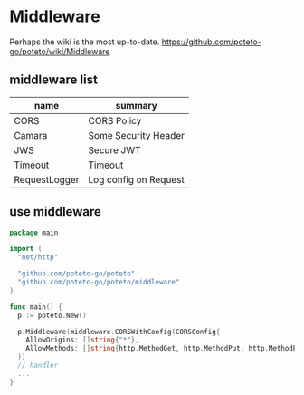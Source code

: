 # Middleware

Perhaps the wiki is the most up-to-date.
https://github.com/poteto-go/poteto/wiki/Middleware

## middleware list

| name          | summary               |
| ------------- | --------------------- |
| CORS          | CORS Policy           |
| Camara        | Some Security Header  |
| JWS           | Secure JWT            |
| Timeout       | Timeout               |
| RequestLogger | Log config on Request |

## use middleware

```go
package main

import (
  "net/http"

  "github.com/poteto-go/poteto"
  "github.com/poteto-go/poteto/middleware"
)

func main() {
  p := poteto.New()

  p.Middleware(middleware.CORSWithConfig(CORSConfig{
    AllowOrigins: []string{"*"},
    AllowMethods: []string{http.MethodGet, http.MethodPut, http.MethodPost, http.MethodDelete}}
  ))
  // handler
  ...
}
```
